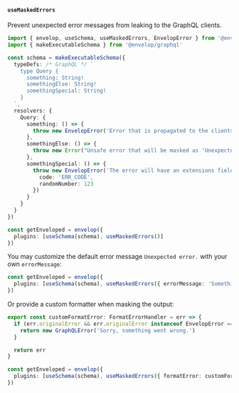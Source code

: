 #### `useMaskedErrors`

Prevent unexpected error messages from leaking to the GraphQL clients.

```ts
import { envelop, useSchema, useMaskedErrors, EnvelopError } from '@envelop/core'
import { makeExecutableSchema } from '@envelop/graphql'

const schema = makeExecutableSchema({
  typeDefs: /* GraphQL */ `
    type Query {
      something: String!
      somethingElse: String!
      somethingSpecial: String!
    }
  `,
  resolvers: {
    Query: {
      something: () => {
        throw new EnvelopError('Error that is propagated to the clients.')
      },
      somethingElse: () => {
        throw new Error("Unsafe error that will be masked as 'Unexpected Error.'.")
      },
      somethingSpecial: () => {
        throw new EnvelopError('The error will have an extensions field.', {
          code: 'ERR_CODE',
          randomNumber: 123
        })
      }
    }
  }
})

const getEnveloped = envelop({
  plugins: [useSchema(schema), useMaskedErrors()]
})
```

You may customize the default error message `Unexpected error.` with your own `errorMessage`:

```ts
const getEnveloped = envelop({
  plugins: [useSchema(schema), useMaskedErrors({ errorMessage: 'Something went wrong.' })]
})
```

Or provide a custom formatter when masking the output:

```ts
export const customFormatError: FormatErrorHandler = err => {
  if (err.originalError && err.originalError instanceof EnvelopError === false) {
    return new GraphQLError('Sorry, something went wrong.')
  }

  return err
}

const getEnveloped = envelop({
  plugins: [useSchema(schema), useMaskedErrors({ formatError: customFormatError })]
})
```
